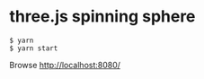 # three.js spinning sphere

```shell
$ yarn
$ yarn start
```

Browse [http://localhost:8080/](http://localhost:8080/)